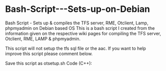 # Bash-Script---Sets-up-on-Debian
Bash Script - Sets up &amp; compiles the TFS server, RME, Otclient, Lamp, phpmyadmin on Debian based OS
This is a bash script I created from the information given on the respective wiki pages for compiling the TFS server, Otclient, RME, LAMP & phpmyadmin.

This script will not setup the tfs sql file or the aac. If you want to help improve this script please comment below.

Save this script as otsetup.sh
Code (C++):
